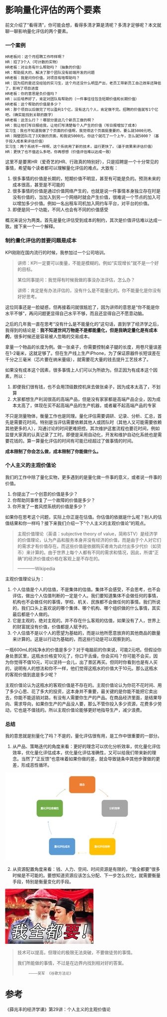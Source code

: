 # 影响量化评估的两个要素

前文介绍了“看得清”，你可能会想，看得多清才算是清呢？多清才足够呢？本文就聊一聊影响量化评估的两个要素。

### 一个案例

```
HR老板问：这个月招聘工作咋样啊？
HR：招了3个人（可计数的实物）
HR老板：对业务有什么帮助吗？（抽象的价值）
HR：帮助挺大的，解决了那个团队没有前端开发的问题
HR老板：我是问你价值，对项目有啥帮助吗？
HR：因为招的是还没经验的实习生，这个月还没什么明显产出，老员工带新员工自己效率还降低了，影响了项目进度
HR老板：你的意思是负价值吗？
HR：以后培养好了，肯定对团队有帮助的（一件事往往包含短期价值和长期价值）
HR老板：这个帮助的价值是多少？
HR：那个项目以后做完了可以盈利1个亿，没有这几个人，肯定做不完。招聘的价值就写1个亿吧。（确实能找到关联的数字）
HR老板：这怎么行？！哪部分是这几个新员工做的啊？
HR：我让他们写日报给我，让他们写清楚每个人产生的价值（写日报增加了成本）
实习生：我也不知道我做了个页面的价值啊，我觉得这个页面挺重要的，要么就5000元吧。
HR：隔壁团队花了3天做的页面，和我说5000元。你这个就花了一个上午，怎么就5000？（基于投入成本来评估价值）
实习生：两个系统不一样啊，这个系统用了新的技术，运行更快了。（基于效果来评估价值）
HR：更快了也不值这么多吧，你再想想（价值评估难以达成一致）
```

这里不是要黑HR（爱奇艺的HR、行政真的特别好），只是招聘是一个十分常见的事情，希望每个读者都可以理解量化评估的难点。大致有：
1. 很多事情的价值是长期的，短期价值不明显，甚至有可能是负的。预测未来的成本很高，甚至是不可能的
2. 很多事情的价值是通过价值网络产生的，也就是说一件事情本身独立存在时是没有价值的，当加入到另一个网络时就会产生价值，很难说一个节点的加入可以增加多少价值。例如一名出租车司机加入网约车平台，对平台的价值。
3. 即便是同一个功能，不同人也会有不同的价值感受

概况来说分为两类。首先是量化评估受到成本的制约，其次是价值评估难以达成一致。接下来一个一个解释。

### 制约量化评估的首要问题是成本

KPI刚刚在国内流行的时候，我参加过一个公司培训。

>讲师：KPI一定要可以衡量，不能是模糊的。例如“实现增长”就不是一个好的目标。
>
>某位同事提问：我觉得有时候我做的事没办法评估，怎么办？
>
>讲师：肯定是有办法评估的，没有什么是不能量化的。你不能量化是你没有好好思考。

这位同事还是一脸疑惑，但再接着问就很尴尬了，因为讲师的意思是“你不能是你水平不够”，再问问题更显得自己水平不够，而且还显得自己不愿意动脑。

之后的几年我一直在思考“没有什么是不能量化的”这句话，直到学了经济学之后，我得到的结论是：**我不知道世间万物是不是都能量化，但是我确定量化是有成本的**，很多时候还是容易被人忽略的交易成本。

拿量一个物品的长度为例。做一张桌子，你需要控制桌子腿的长度，用卷尺量误差在1-2毫米，这就足够了。但在生产线上生产iPhone，为了保证原器件长短误差在千分之三毫米（芯片要在纳米量级），就需要花大量的钱去提升工艺技术了。

如果没有成本这个因素，很多事情上人们可以为所欲为。但正因为有成本这个因素，所以：
1. 即便我们很有钱，也不会用顶级数控机床去做张桌子，因为成本太高了，不划算
2. 大家都想生产利润很高的高端产品，但是没有家家都是高端产品企业，因为成本太高了，体现在买不起高端产品的生产机器，或者雇不起高端产品的专家

不只是测量物体，衡量工作也是同理。量化评估需要调研、记录、分析、汇总，首先是需要花时间。特别是当评估需要依赖其他人或团队时（其他人又可能需要依赖其他更多的人），沟通讨论的时间更难把控。其次维护这套流程也要花时间，例如监督大家真的认真记录了工时。即便是采用自动化，开发和维护自动化系统也是需要花钱的。算一算量化评估的时间有可能已经超过了做事情的时间。

**成本限制了你会怎么做，成本限制了你能做什么。**

### 个人主义的主观价值论
我们的工作中除了量化实物，更多遇到的是量化做一件事的意义，或者说一件事的价值。
1. 你提出了一个创意的价值是多少？
2. 你帮助同事修复了一个故障的价值是多少？
3. 你开发了一套风控系统的价值是多少？

如果你在思考这个问题，实际上你正是在估值。你估值的依据是什么呢？别人的估值结果和你一样吗？接下来我们介绍一下“个人主义的主观价值论”的观点。

>主观价值理论（英语：subjective theory of value，简称STV）是经济学的价值理论，认为产品和服务本身并没有经济的价值，而是由于个人对它们的需求才有价值存在。而这些价值是依据购买者肯为此付出多少代价（如货币）来计算的。由于世界上每个人都有不同的需求和情况，因此，所谓“正确”的经济价值或价格在客观上是不存在的。
>
>  ————Wikipedia

主观价值理论认为：
1. 个人估值是个人的估值，不是集体的估值。集体不会感受，不会思考，也不会评估，做出个人估值判断的一定是个人。我们要知道集体不会做任何的事情，机构也不会做任何的事情，学校、机关、民族都不会做任何的事情。我们所说的，我们口头上喜欢说的哪个集体、哪个机构、哪个组织做的什么事情，其实最后都是个人做的。
2. 它是主观的，绝对主观的。并不存在什么客观的估值，如果没有了人，世界上的财富就没有价值，价值都是人赋予的。
3. 个人估值不是以个人的愿望为基础的，而是以他所愿意放弃的其他商品的数量来计算的。这是以行动为基础的，而这些行动是可以观察到的。

一瓶600mL的纯净水的价值是多少？对于电脑前的你来说，可能2元吧。但假设你身处景区里，这瓶水价格变10元了，你口干舌燥，你会买吗？你可能不会买，因为你觉得不值10元，可以坚持一会儿，出了景区再买。但同时你看到也是有人买的，说明有人的想法和你不一样，他们觉得这瓶水的价值大于10元。那么这瓶水的客观价值到底是多少呢？

主观价值论认为这瓶水的客观价值是不存在的。主观价值论认为你花不花时间、用了多少心思、花了多大的投资，这本身并不重要，最关键的是你能不能把它卖出去，你能不能适销对路，有没有人需要你生产的产品。在商品经济里面，是结果导向、需求导向，如果你生产的产品没人要，那么不管你投入多少资源，花费多少劳动，它也是不值钱的。所以主观价值论能够更好地指导生产，减少浪费。

### 总结
我的意思就是别量化了吗？不是的，量化评估很有用，是工作中很重要的一部分。

1. 从产品、策略迭代的角度来看：更好的理念可以优化分析效率，优化量化评估效率，优化量化评估成本，优化量化评估准确性，又可以给我们带来新的理念。当然了“正反馈”也意味着如果你做的差，就会导致链条中其他步骤做的更差，形成恶性循环。

![量化评估](images/evaluating-cycle.png)

2. 从资源配置角度来看：钱、人力、空间、时间资源是有限的，“我全都要”很多时候是不可能的。要想知道资源应该怎么分配、下一步怎么优化，就需要衡量手段，特别是衡量变化的手段。

![我全都要](images/我全都要.jpeg)

>技术可以提高，但理论的极限无法突破，不要做徒劳的事情。
>
>我们所能做的事情，不过是在边界内找到相对好的答案。
>
>          ————吴军 《谷歌方法论》

参考
===
《薛兆丰的经济学课》第29讲：个人主义的主观价值论
